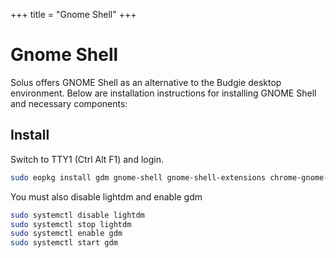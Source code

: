 +++
title = "Gnome Shell"
+++
# Gnome Shell

Solus offers GNOME Shell as an alternative to the Budgie desktop environment. Below are installation instructions for installing GNOME Shell and necessary components:

## Install

Switch to TTY1 (Ctrl Alt F1) and login.

``` bash
sudo eopkg install gdm gnome-shell gnome-shell-extensions chrome-gnome-shell
```

You must also disable lightdm and enable gdm

``` bash
sudo systemctl disable lightdm
sudo systemctl stop lightdm
sudo systemctl enable gdm
sudo systemctl start gdm
```
